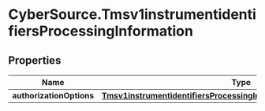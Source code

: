 # CyberSource.Tmsv1instrumentidentifiersProcessingInformation

## Properties
Name | Type | Description | Notes
------------ | ------------- | ------------- | -------------
**authorizationOptions** | [**Tmsv1instrumentidentifiersProcessingInformationAuthorizationOptions**](Tmsv1instrumentidentifiersProcessingInformationAuthorizationOptions.md) |  | [optional] 


